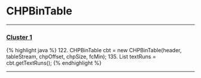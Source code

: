 # CHPBinTable

***

### [Cluster 1](./1)
{% highlight java %}
122. CHPBinTable cbt = new CHPBinTable(header, tableStream, chpOffset, chpSize, fcMin);
135. List textRuns = cbt.getTextRuns();
{% endhighlight %}

***

